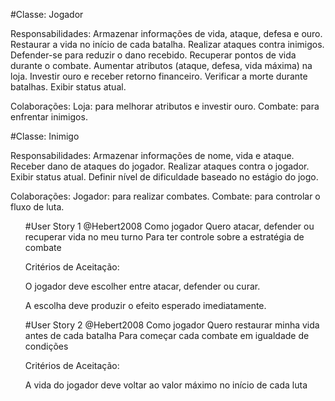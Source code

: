 #Classe: Jogador

Responsabilidades:
Armazenar informações de vida, ataque, defesa e ouro.
Restaurar a vida no início de cada batalha.
Realizar ataques contra inimigos.
Defender-se para reduzir o dano recebido.
Recuperar pontos de vida durante o combate.
Aumentar atributos (ataque, defesa, vida máxima) na loja.
Investir ouro e receber retorno financeiro.
Verificar a morte durante batalhas.
Exibir status atual.

Colaborações:
Loja: para melhorar atributos e investir ouro.
Combate: para enfrentar inimigos.


#Classe: Inimigo

Responsabilidades:
Armazenar informações de nome, vida e ataque.
Receber dano de ataques do jogador.
Realizar ataques contra o jogador.
Exibir status atual.
Definir nível de dificuldade baseado no estágio do jogo.

Colaborações:
Jogador: para realizar combates.
Combate: para controlar o fluxo de luta.


<ul>


#User Story 1 @Hebert2008
Como jogador
Quero atacar, defender ou recuperar vida no meu turno
Para ter controle sobre a estratégia de combate

Critérios de Aceitação:

O jogador deve escolher entre atacar, defender ou curar.

A escolha deve produzir o efeito esperado imediatamente.

#User Story 2 @Hebert2008
Como jogador
Quero restaurar minha vida antes de cada batalha
Para começar cada combate em igualdade de condições

Critérios de Aceitação:

A vida do jogador deve voltar ao valor máximo no início de cada luta

